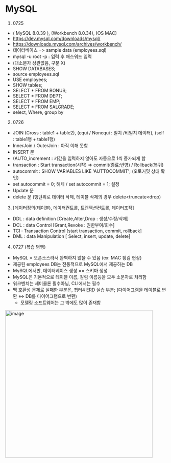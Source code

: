 # MySQL

1. 0725
- ( MySQL 8.0.39 ), (Workbench 8.0.34), (OS MAC)
- https://dev.mysql.com/downloads/mysql/
- https://downloads.mysql.com/archives/workbench/
- 데이터베이스 => sample data (employees.sql)
- mysql -u root -p : 입력 후 패스워드 입력
- (대소문자 상관없음, 구분 X)
- SHOW DATABASES;
- source employees.sql
- USE employees;
- SHOW tables;
- SELECT * FROM BONUS;
- SELECT * FROM DEPT;
- SELECT * FROM EMP;
- SELECT * FROM SALGRADE;
- select, Where, group by


2. 0726
- JOIN (Cross : table1 + table2), (equi / Nonequi : 일치 /비일치 데이터), (self : table1행 + table1행)
- InnerJoin / OuterJoin : 아직 이해 못함
- INSERT 문 
- (AUTO_increment : 키값을 입력하지 않아도 자동으로 1씩 증가되게 함
- transaction : Start transaction(시작) => commit(종료:반영) / Rollback(복귀)
- autocommit : SHOW VARIABLES LIKE 'AUTTOCOMMIT'; (오토커밋 상태 확인)
- set autocommit = 0; 해제 / set autocommit = 1; 설정
- Update 문
- delete 문 (행단위로 데이터 삭제, 테이블 삭제의 경우 delete<truncate<drop)
  
   
3. [데이터정의(테이블), 데이터컨트롤, 트랜잭션컨트롤, 데이터조작]
- DDL : data definition [Create,Alter,Drop : 생성/수정/삭제]
- DCL : data Control [Grant,Revoke : 권한부여/회수]
- TCI : Transaction Control [start transaction, commit, rollback]
- DML : data Manipulation [ Select, insert, update, delete]


4. 0727 (복습 병행)
- MySQL = 오픈소스라서 완벽하지 않을 수 있음 (ex: MAC 튕김 현상)
- 제공된 employees DB는 전통적으로 MySQL에서 제공하는 DB
- MySQL에서만, 데이터베이스 생성 == 스키마 생성 
- MySQL은 기본적으로 테이블 이름, 칼럼 이름등을 모두 소문자로 처리함
- 워크벤치는 세미콜론 필수아님, CLI에서는 필수 
- 맥 호환성 문제로 실패한 부분은, 챕터4 ERD 실습 부분;
    (다이어그램을 테이블로 변환 ↔ DB를 다이어그램으로 변환)
    * 모델링 소프트웨어는 그 밖에도 많이 존재함

<img width="461" alt="image" src="https://github.com/user-attachments/assets/84986b53-98a5-40ed-97b6-bf0a4efaaea3">
